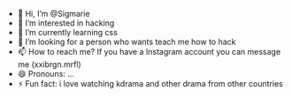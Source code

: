 - 👋 Hi, I’m @Sigmarie
- 👀 I’m interested in hacking 
- 🌱 I’m currently learning css
- 💞️ I’m looking for a person who wants teach me how to hack
- 📫 How to reach me? If you have a Instagram account you can message me (xxibrgn.mrfl)
- 😄 Pronouns: ...
- ⚡ Fun fact: i love watching kdrama and other drama from other countries 

<!---
Sigmarie/Sigmarie is a ✨ special ✨ repository because its `README.md` (this file) appears on your GitHub profile.
You can click the Preview link to take a look at your changes.
--->
